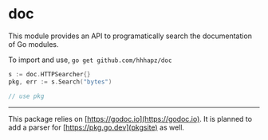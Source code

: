 # doc

This module provides an API to programatically search the documentation of Go
modules.

To import and use, `go get github.com/hhhapz/doc`

```go
s := doc.HTTPSearcher{}
pkg, err := s.Search("bytes")

// use pkg
```

---

This package relies on [https://godoc.io](https://godoc.io).
It is planned to add a parser for [https://pkg.go.dev](pkgsite) as well.

